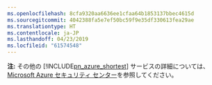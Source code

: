 ```yaml
---
ms.openlocfilehash: 8cfa9320aa6636ee1cfaa64b1853137bbec4615d
ms.sourcegitcommit: 4042388fa5e7ef50bc59f9e35df330613fea29ae
ms.translationtype: HT
ms.contentlocale: ja-JP
ms.lasthandoff: 04/23/2019
ms.locfileid: "61574548"
---
```

**注:** その他の [!INCLUDE[pn_azure_shortest](pn-azure-shortest.md)] サービスの詳細については、[Microsoft Azure セキュリティ センター](https://azure.microsoft.com/support/trust-center/)を参照してください。